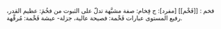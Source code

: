 
فخم : [[فَخْم]] [مفرد]: ج فِخام: صفة مشبَّهة تدلّ على الثبوت من فخُمَ: عظيم القدر، رفيع المستوى عبارات فَخْمة: فصيحة عالية، جزلة- عيشة فَخْمة: مُرفَّهة.
